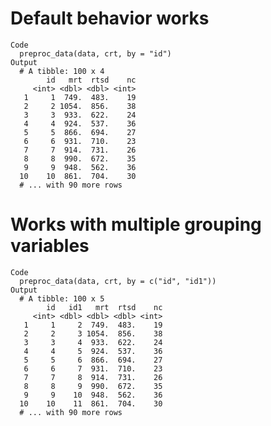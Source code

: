 # Default behavior works

    Code
      preproc_data(data, crt, by = "id")
    Output
      # A tibble: 100 x 4
            id   mrt  rtsd    nc
         <int> <dbl> <dbl> <int>
       1     1  749.  483.    19
       2     2 1054.  856.    38
       3     3  933.  622.    24
       4     4  924.  537.    36
       5     5  866.  694.    27
       6     6  931.  710.    23
       7     7  914.  731.    26
       8     8  990.  672.    35
       9     9  948.  562.    36
      10    10  861.  704.    30
      # ... with 90 more rows

# Works with multiple grouping variables

    Code
      preproc_data(data, crt, by = c("id", "id1"))
    Output
      # A tibble: 100 x 5
            id   id1   mrt  rtsd    nc
         <int> <dbl> <dbl> <dbl> <int>
       1     1     2  749.  483.    19
       2     2     3 1054.  856.    38
       3     3     4  933.  622.    24
       4     4     5  924.  537.    36
       5     5     6  866.  694.    27
       6     6     7  931.  710.    23
       7     7     8  914.  731.    26
       8     8     9  990.  672.    35
       9     9    10  948.  562.    36
      10    10    11  861.  704.    30
      # ... with 90 more rows

